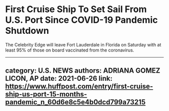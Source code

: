 # First Cruise Ship To Set Sail From U.S. Port Since COVID-19 Pandemic Shutdown

The Celebrity Edge will leave Fort Lauderdale in Florida on Saturday with at least 95% of those on board vaccinated from the coronavirus.

---
category: U.S. NEWS
authors: ADRIANA GOMEZ LICON, AP
date: 2021-06-26
link: https://www.huffpost.com/entry/first-cruise-ship-us-port-15-months-pandemic_n_60d6e8c5e4b0dcd799a73215
---
